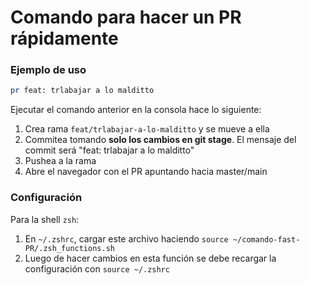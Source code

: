 # Comando para hacer un PR rápidamente

### Ejemplo de uso

```bash
pr feat: trlabajar a lo malditto
```
Ejecutar el comando anterior en la consola hace lo siguiente:
1. Crea rama `feat/trlabajar-a-lo-malditto` y se mueve a ella
2. Commitea tomando **solo los cambios en git stage**. El mensaje del commit será "feat: trlabajar a lo malditto"
3. Pushea a la rama
4. Abre el navegador con el PR apuntando hacia master/main

### Configuración

Para la shell `zsh`:
1. En `~/.zshrc`, cargar este archivo haciendo `source ~/comando-fast-PR/.zsh_functions.sh`
2. Luego de hacer cambios en esta función se debe recargar la configuración con `source ~/.zshrc`
